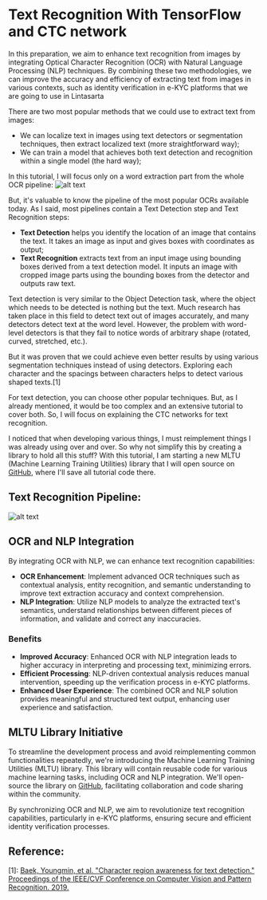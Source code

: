 # Text Recognition With TensorFlow and CTC network
In this preparation, we aim to enhance text recognition from images by integrating Optical Character Recognition (OCR) with Natural Language Processing (NLP) techniques. By combining these two methodologies, we can improve the accuracy and efficiency of extracting text from images in various contexts, such as identity verification in e-KYC platforms that we are going to use in Lintasarta

There are two most popular methods that we could use to extract text from images:
- We can localize text in images using text detectors or segmentation techniques, then extract localized text (more straightforward way);
- We can train a model that achieves both text detection and recognition within a single model (the hard way);

In this tutorial, I will focus only on a word extraction part from the whole OCR pipeline:
![alt text](https://pylessons.com/media/Tutorials/TensorFlow-CAPTCHA-solver/ctc-text-recognition/Pipeline.png)

But, it's valuable to know the pipeline of the most popular OCRs available today. As I said, most pipelines contain a Text Detection step and Text Recognition steps:

- **Text Detection** helps you identify the location of an image that contains the text. It takes an image as input and gives boxes with coordinates as output;
- **Text Recognition** extracts text from an input image using bounding boxes derived from a text detection model. It inputs an image with cropped image parts using the bounding boxes from the detector and outputs raw text.

Text detection is very similar to the Object Detection task, where the object which needs to be detected is nothing but the text. Much research has taken place in this field to detect text out of images accurately, and many detectors detect text at the word level. However, the problem with word-level detectors is that they fail to notice words of arbitrary shape (rotated, curved, stretched, etc.). 

But it was proven that we could achieve even better results by using various segmentation techniques instead of using detectors. Exploring each character and the spacings between characters helps to detect various shaped texts.[1]

For text detection, you can choose other popular techniques. But, as I already mentioned, it would be too complex and an extensive tutorial to cover both. So, I will focus on explaining the CTC networks for text recognition. 

I noticed that when developing various things, I must reimplement things I was already using over and over. So why not simplify this by creating a library to hold all this stuff? With this tutorial, I am starting a new MLTU (Machine Learning Training Utilities) library that I will open source on [GitHub](https://github.com/pythonlessons/mltu), where I'll save all tutorial code there.

## Text Recognition Pipeline:
![alt text](https://pylessons.com/media/Tutorials/TensorFlow-CAPTCHA-solver/ctc-text-recognition/Text_recognition_model.png)


## OCR and NLP Integration
By integrating OCR with NLP, we can enhance text recognition capabilities:
- **OCR Enhancement**: Implement advanced OCR techniques such as contextual analysis, entity recognition, and semantic understanding to improve text extraction accuracy and context comprehension.
- **NLP Integration**: Utilize NLP models to analyze the extracted text's semantics, understand relationships between different pieces of information, and validate and correct any inaccuracies.

### Benefits
- **Improved Accuracy**: Enhanced OCR with NLP integration leads to higher accuracy in interpreting and processing text, minimizing errors.
- **Efficient Processing**: NLP-driven contextual analysis reduces manual intervention, speeding up the verification process in e-KYC platforms.
- **Enhanced User Experience**: The combined OCR and NLP solution provides meaningful and structured text output, enhancing user experience and satisfaction.

## MLTU Library Initiative
To streamline the development process and avoid reimplementing common functionalities repeatedly, we're introducing the Machine Learning Training Utilities (MLTU) library. This library will contain reusable code for various machine learning tasks, including OCR and NLP integration. We'll open-source the library on [GitHub](https://github.com/pythonlessons/mltu), facilitating collaboration and code sharing within the community.

By synchronizing OCR and NLP, we aim to revolutionize text recognition capabilities, particularly in e-KYC platforms, ensuring secure and efficient identity verification processes.


## Reference:
[1]: [Baek, Youngmin, et al. "Character region awareness for text detection." Proceedings of the IEEE/CVF Conference on Computer Vision and Pattern Recognition. 2019.](https://openaccess.thecvf.com/content_CVPR_2019/papers/Baek_Character_Region_Awareness_for_Text_Detection_CVPR_2019_paper.pdf)


